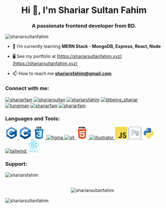 <h1 align="center">Hi 👋, I'm Shariar Sultan Fahim</h1>
<h3 align="center">A passionate frontend developer from BD.</h3>

<p align="left"> <img src="https://komarev.com/ghpvc/?username=shariarsultanfahim&label=Profile%20views&color=ff00d0&style=flat-square" alt="shariarsultanfahim" /> </p>

- 🌱 I’m currently learning **MERN Stack - MongoDB, Express, React, Node**

- 🖥️ See my portfolio at [https://shariarsultanfahim.xyz](https://shariarsultanfahim.xyz)

- 📫 How to reach me **shariarsfahim@gmail.com**

<h3 align="left">Connect with me:</h3>
<p align="left">
<a href="https://dev.to/shariarfam" target="blank"><img align="center" src="https://raw.githubusercontent.com/rahuldkjain/github-profile-readme-generator/master/src/images/icons/Social/devto.svg" alt="shariarfam" height="30" width="40" /></a>
<a href="https://linkedin.com/in/shariarsultan" target="blank"><img align="center" src="https://raw.githubusercontent.com/rahuldkjain/github-profile-readme-generator/master/src/images/icons/Social/linked-in-alt.svg" alt="shariarsultan" height="30" width="40" /></a>
<a href="https://fb.com/shariarsfahim" target="blank"><img align="center" src="https://raw.githubusercontent.com/rahuldkjain/github-profile-readme-generator/master/src/images/icons/Social/facebook.svg" alt="shariarsfahim" height="30" width="40" /></a>
<a href="https://instagram.com/@being_shariar" target="blank"><img align="center" src="https://raw.githubusercontent.com/rahuldkjain/github-profile-readme-generator/master/src/images/icons/Social/instagram.svg" alt="@being_shariar" height="30" width="40" /></a>
<a href="https://www.codechef.com/users/lungiman" target="blank"><img align="center" src="https://cdn.jsdelivr.net/npm/simple-icons@3.1.0/icons/codechef.svg" alt="lungiman" height="30" width="40" /></a>
<a href="https://www.hackerrank.com/shariarfam" target="blank"><img align="center" src="https://raw.githubusercontent.com/rahuldkjain/github-profile-readme-generator/master/src/images/icons/Social/hackerrank.svg" alt="shariarfam" height="30" width="40" /></a>
<a href="https://codeforces.com/profile/shariarfam" target="blank"><img align="center" src="https://raw.githubusercontent.com/rahuldkjain/github-profile-readme-generator/master/src/images/icons/Social/codeforces.svg" alt="shariarfam" height="30" width="40" /></a>
</p>

<h3 align="left">Languages and Tools:</h3>
<p align="left"> <a href="https://www.cprogramming.com/" target="_blank" rel="noreferrer"> <img src="https://raw.githubusercontent.com/devicons/devicon/master/icons/c/c-original.svg" alt="c" width="40" height="40"/> </a> <a href="https://www.w3schools.com/cpp/" target="_blank" rel="noreferrer"> <img src="https://raw.githubusercontent.com/devicons/devicon/master/icons/cplusplus/cplusplus-original.svg" alt="cplusplus" width="40" height="40"/> </a> <a href="https://www.w3schools.com/css/" target="_blank" rel="noreferrer"> <img src="https://raw.githubusercontent.com/devicons/devicon/master/icons/css3/css3-original-wordmark.svg" alt="css3" width="40" height="40"/> </a> <a href="https://www.figma.com/" target="_blank" rel="noreferrer"> <img src="https://www.vectorlogo.zone/logos/figma/figma-icon.svg" alt="figma" width="40" height="40"/> </a> <a href="https://git-scm.com/" target="_blank" rel="noreferrer"> <img src="https://www.vectorlogo.zone/logos/git-scm/git-scm-icon.svg" alt="git" width="40" height="40"/> </a> <a href="https://www.w3.org/html/" target="_blank" rel="noreferrer"> <img src="https://raw.githubusercontent.com/devicons/devicon/master/icons/html5/html5-original-wordmark.svg" alt="html5" width="40" height="40"/> </a> <a href="https://www.adobe.com/in/products/illustrator.html" target="_blank" rel="noreferrer"> <img src="https://www.vectorlogo.zone/logos/adobe_illustrator/adobe_illustrator-icon.svg" alt="illustrator" width="40" height="40"/> </a> <a href="https://developer.mozilla.org/en-US/docs/Web/JavaScript" target="_blank" rel="noreferrer"> <img src="https://raw.githubusercontent.com/devicons/devicon/master/icons/javascript/javascript-original.svg" alt="javascript" width="40" height="40"/> </a> <a href="https://www.photoshop.com/en" target="_blank" rel="noreferrer"> <img src="https://raw.githubusercontent.com/devicons/devicon/master/icons/photoshop/photoshop-line.svg" alt="photoshop" width="40" height="40"/> </a> <a href="https://www.python.org" target="_blank" rel="noreferrer"> <img src="https://raw.githubusercontent.com/devicons/devicon/master/icons/python/python-original.svg" alt="python" width="40" height="40"/> </a> <a href="https://tailwindcss.com/" target="_blank" rel="noreferrer"> <img src="https://www.vectorlogo.zone/logos/tailwindcss/tailwindcss-icon.svg" alt="tailwind" width="40" height="40"/> </a> <a href="https://reactjs.org/" target="_blank" rel="noreferrer"> <img src="https://raw.githubusercontent.com/devicons/devicon/master/icons/react/react-original-wordmark.svg" alt="react" width="40" height="40"/></a></p>

<h3 align="left">Support:</h3>
<p><a href="https://www.buymeacoffee.com/shariarsfahim"> <img align="left" src="https://cdn.buymeacoffee.com/buttons/v2/default-yellow.png" height="50" width="210" alt="shariarsfahim" /></a></p><br><br>

<p><img align="center" src="https://github-readme-stats.vercel.app/api/top-langs?username=shariarsultanfahim&show_icons=true&theme=radical&hide_border=true&locale=en&layout=compact" alt="shariarsultanfahim" /></p>

<p><img align="center" src="https://github-readme-streak-stats.herokuapp.com/?user=shariarsultanfahim&" alt="shariarsultanfahim" /></p>
